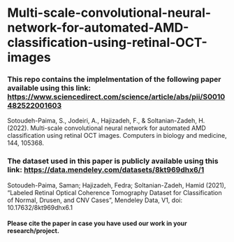 # Multi-scale-convolutional-neural-network-for-automated-AMD-classification-using-retinal-OCT-images

### This repo contains the implelmentation of the following paper available using this link: https://www.sciencedirect.com/science/article/abs/pii/S0010482522001603
Sotoudeh-Paima, S., Jodeiri, A., Hajizadeh, F., & Soltanian-Zadeh, H. (2022). Multi-scale convolutional neural network for automated AMD classification using retinal OCT images. Computers in biology and medicine, 144, 105368.
### The dataset used in this paper is publicly available using this link: https://data.mendeley.com/datasets/8kt969dhx6/1
Sotoudeh-Paima, Saman; Hajizadeh, Fedra; Soltanian-Zadeh, Hamid (2021), “Labeled Retinal Optical Coherence Tomography Dataset for Classification of Normal, Drusen, and CNV Cases”, Mendeley Data, V1, doi: 10.17632/8kt969dhx6.1

#### Please cite the paper in case you have used our work in your research/project.

